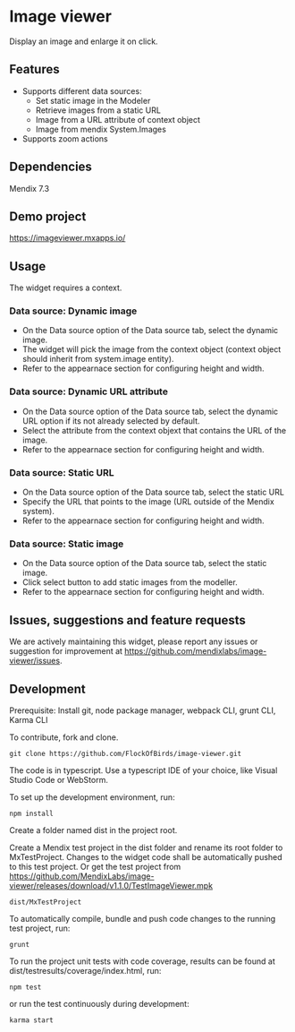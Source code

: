 # Image viewer
Display an image and enlarge it on click.

## Features
* Supports different data sources:
    * Set static image in the Modeler
    * Retrieve images from a static URL
    * Image from a URL attribute of context object
    * Image from mendix System.Images
* Supports zoom actions

## Dependencies
Mendix 7.3

## Demo project
https://imageviewer.mxapps.io/

## Usage
The widget requires a context.
 ### Data source: Dynamic image
 - On the Data source option of the Data source tab, select the dynamic image.
 - The widget will pick the image from the context object (context object should inherit from system.image entity).
 - Refer to the appearnace section for configuring height and width.

### Data source: Dynamic URL attribute
 - On the Data source option of the Data source tab, select the dynamic URL option if its not already selected by default.
 - Select the attribute from the context objext that contains the URL of the image.
 - Refer to the appearnace section for configuring height and width.

### Data source: Static URL
  - On the Data source option of the Data source tab, select the static URL
  - Specify the URL that points to the image (URL outside of the Mendix system).
  - Refer to the appearnace section for configuring height and width.

### Data source: Static image
  - On the Data source option of the Data source tab, select the static image.
  - Click select button to add static images from the modeller.
  - Refer to the appearnace section for configuring height and width.

## Issues, suggestions and feature requests
We are actively maintaining this widget, please report any issues or suggestion for improvement at https://github.com/mendixlabs/image-viewer/issues.

## Development
Prerequisite: Install git, node package manager, webpack CLI, grunt CLI, Karma CLI

To contribute, fork and clone.

    git clone https://github.com/FlockOfBirds/image-viewer.git

The code is in typescript. Use a typescript IDE of your choice, like Visual Studio Code or WebStorm.

To set up the development environment, run:

    npm install
    
Create a folder named dist in the project root.

Create a Mendix test project in the dist folder and rename its root folder to MxTestProject. Changes to the widget code shall be automatically pushed to this test project. Or get the test project from https://github.com/MendixLabs/image-viewer/releases/download/v1.1.0/TestImageViewer.mpk

    dist/MxTestProject
    
To automatically compile, bundle and push code changes to the running test project, run:

    grunt
    
To run the project unit tests with code coverage, results can be found at dist/testresults/coverage/index.html, run:

    npm test
    
or run the test continuously during development:

    karma start
